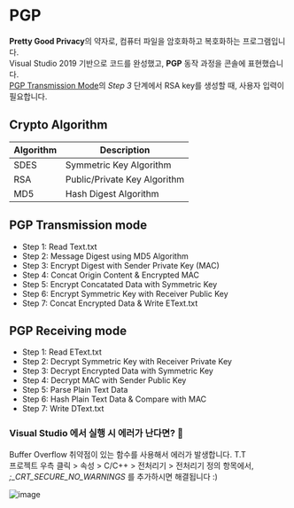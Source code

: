 # PGP
**Pretty Good Privacy**의 약자로, 컴퓨터 파일을 암호화하고 복호화하는 프로그램입니다.  
Visual Studio 2019 기반으로 코드를 완성했고, **PGP** 동작 과정을 콘솔에 표현했습니다.  
[PGP Transmission Mode](https://github.com/korkeep/PGP#pgp-transmission-mode)의 *Step 3*  단계에서 RSA key를 생성할 때, 사용자 입력이 필요합니다.  

## Crypto Algorithm
| Algorithm | Description |
| --- | --- |
| SDES | Symmetric Key Algorithm |
| RSA | Public/Private Key Algorithm |
| MD5 | Hash Digest Algorithm |

## PGP Transmission mode
- Step 1: Read Text.txt
- Step 2: Message Digest using MD5 Algorithm
- Step 3: Encrypt Digest with Sender Private Key (MAC)
- Step 4: Concat Origin Content & Encrypted MAC
- Step 5: Encrypt Concatated Data with Symmetric Key
- Step 6: Encrypt Symmetric Key with Receiver Public Key
- Step 7: Concat Encrypted Data & Write EText.txt

## PGP Receiving mode
- Step 1: Read EText.txt
- Step 2: Decrypt Symmetric Key with Receiver Private Key
- Step 3: Decrypt Encrypted Data with Symmetric Key
- Step 4: Decrypt MAC with Sender Public Key
- Step 5: Parse Plain Text Data
- Step 6: Hash Plain Text Data & Compare with MAC
- Step 7: Write DText.txt

### Visual Studio 에서 실행 시 에러가 난다면? 🤔
Buffer Overflow 취약점이 있는 함수를 사용해서 에러가 발생합니다. T.T  
프로젝트 우측 클릭 > 속성 > C/C++ > 전처리기 > 전처리기 정의 항목에서,  
*;_CRT_SECURE_NO_WARNINGS* 를 추가하시면 해결됩니다 :)  


![image](https://user-images.githubusercontent.com/20378368/118452725-63c3f800-b731-11eb-837c-874563fc7bac.png)
